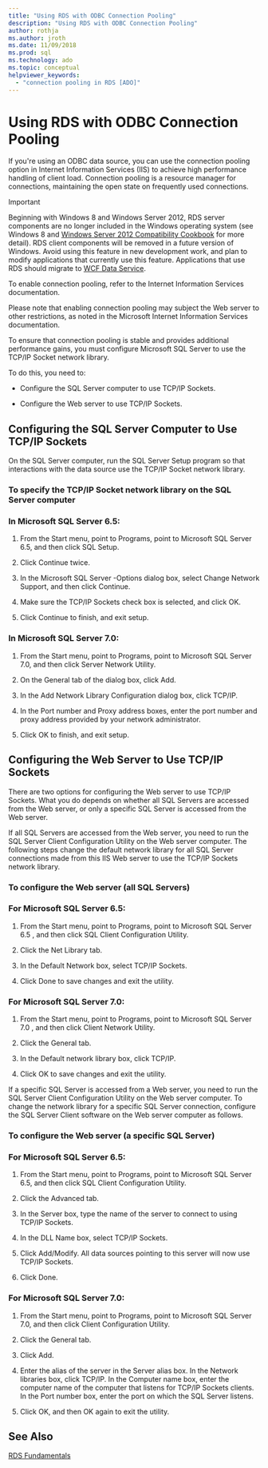 ```yaml
---
title: "Using RDS with ODBC Connection Pooling"
description: "Using RDS with ODBC Connection Pooling"
author: rothja
ms.author: jroth
ms.date: 11/09/2018
ms.prod: sql
ms.technology: ado
ms.topic: conceptual
helpviewer_keywords:
  - "connection pooling in RDS [ADO]"
---
```

# Using RDS with ODBC Connection Pooling
If you're using an ODBC data source, you can use the connection pooling option in Internet Information Services (IIS) to achieve high performance handling of client load. Connection pooling is a resource manager for connections, maintaining the open state on frequently used connections.  
  
> [!IMPORTANT]
>  Beginning with Windows 8 and Windows Server 2012, RDS server components are no longer included in the Windows operating system (see Windows 8 and [Windows Server 2012 Compatibility Cookbook](https://www.microsoft.com/download/details.aspx?id=27416) for more detail). RDS client components will be removed in a future version of Windows. Avoid using this feature in new development work, and plan to modify applications that currently use this feature. Applications that use RDS should migrate to [WCF Data Service](/dotnet/framework/wcf/).  
  
 To enable connection pooling, refer to the Internet Information Services documentation.  
  
 Please note that enabling connection pooling may subject the Web server to other restrictions, as noted in the Microsoft Internet Information Services documentation.  
  
 To ensure that connection pooling is stable and provides additional performance gains, you must configure Microsoft SQL Server to use the TCP/IP Socket network library.  
  
 To do this, you need to:  
  
-   Configure the SQL Server computer to use TCP/IP Sockets.  
  
-   Configure the Web server to use TCP/IP Sockets.  
  
## Configuring the SQL Server Computer to Use TCP/IP Sockets  
 On the SQL Server computer, run the SQL Server Setup program so that interactions with the data source use the TCP/IP Socket network library.  
  
### To specify the TCP/IP Socket network library on the SQL Server computer  
  
### In Microsoft SQL Server 6.5:  
  
1.  From the Start menu, point to Programs, point to Microsoft SQL Server 6.5, and then click SQL Setup.  
  
2.  Click Continue twice.  
  
3.  In the Microsoft SQL Server -Options dialog box, select Change Network Support, and then click Continue.  
  
4.  Make sure the TCP/IP Sockets check box is selected, and click OK.  
  
5.  Click Continue to finish, and exit setup.  
  
### In Microsoft SQL Server 7.0:  
  
1.  From the Start menu, point to Programs, point to Microsoft SQL Server 7.0, and then click Server Network Utility.  
  
2.  On the General tab of the dialog box, click Add.  
  
3.  In the Add Network Library Configuration dialog box, click TCP/IP.  
  
4.  In the Port number and Proxy address boxes, enter the port number and proxy address provided by your network administrator.  
  
5.  Click OK to finish, and exit setup.  
  
## Configuring the Web Server to Use TCP/IP Sockets  
 There are two options for configuring the Web server to use TCP/IP Sockets. What you do depends on whether all SQL Servers are accessed from the Web server, or only a specific SQL Server is accessed from the Web server.  
  
 If all SQL Servers are accessed from the Web server, you need to run the SQL Server Client Configuration Utility on the Web server computer. The following steps change the default network library for all SQL Server connections made from this IIS Web server to use the TCP/IP Sockets network library.  
  
### To configure the Web server (all SQL Servers)  
  
### For Microsoft SQL Server 6.5:  
  
1.  From the Start menu, point to Programs, point to Microsoft SQL Server 6.5 , and then click SQL Client Configuration Utility.  
  
2.  Click the Net Library tab.  
  
3.  In the Default Network box, select TCP/IP Sockets.  
  
4.  Click Done to save changes and exit the utility.  
  
### For Microsoft SQL Server 7.0:  
  
1.  From the Start menu, point to Programs, point to Microsoft SQL Server 7.0 , and then click Client Network Utility.  
  
2.  Click the General tab.  
  
3.  In the Default network library box, click TCP/IP.  
  
4.  Click OK to save changes and exit the utility.  
  
 If a specific SQL Server is accessed from a Web server, you need to run the SQL Server Client Configuration Utility on the Web server computer. To change the network library for a specific SQL Server connection, configure the SQL Server Client software on the Web server computer as follows.  
  
### To configure the Web server (a specific SQL Server)  
  
### For Microsoft SQL Server 6.5:  
  
1.  From the Start menu, point to Programs, point to Microsoft SQL Server 6.5, and then click SQL Client Configuration Utility.  
  
2.  Click the Advanced tab.  
  
3.  In the Server box, type the name of the server to connect to using TCP/IP Sockets.  
  
4.  In the DLL Name box, select TCP/IP Sockets.  
  
5.  Click Add/Modify. All data sources pointing to this server will now use TCP/IP Sockets.  
  
6.  Click Done.  
  
### For Microsoft SQL Server 7.0:  
  
1.  From the Start menu, point to Programs, point to Microsoft SQL Server 7.0, and then click Client Configuration Utility.  
  
2.  Click the General tab.  
  
3.  Click Add.  
  
4.  Enter the alias of the server in the Server alias box. In the Network libraries box, click TCP/IP. In the Computer name box, enter the computer name of the computer that listens for TCP/IP Sockets clients. In the Port number box, enter the port on which the SQL Server listens.  
  
5.  Click OK, and then OK again to exit the utility.  
  
## See Also  
 [RDS Fundamentals](./rds-fundamentals.md)